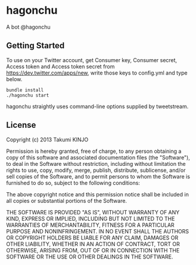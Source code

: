 hagonchu
========

A bot @hagonchu

## Getting Started

To use on your Twitter account, get Consumer key, Consumer secret, 
Access token and Access token secret from https://dev.twitter.com/apps/new,
write those keys to config.yml and type below.

    bundle install
    ./hagonchu start

hagonchu straightly uses command-line options supplied by tweetstream.

## License

Copyright (c) 2013 Takumi KINJO

Permission is hereby granted, free of charge, to any person obtaining
a copy of this software and associated documentation files (the
"Software"), to deal in the Software without restriction, including
without limitation the rights to use, copy, modify, merge, publish,
distribute, sublicense, and/or sell copies of the Software, and to
permit persons to whom the Software is furnished to do so, subject to
the following conditions:

The above copyright notice and this permission notice shall be
included in all copies or substantial portions of the Software.

THE SOFTWARE IS PROVIDED "AS IS", WITHOUT WARRANTY OF ANY KIND,
EXPRESS OR IMPLIED, INCLUDING BUT NOT LIMITED TO THE WARRANTIES OF
MERCHANTABILITY, FITNESS FOR A PARTICULAR PURPOSE AND
NONINFRINGEMENT. IN NO EVENT SHALL THE AUTHORS OR COPYRIGHT HOLDERS BE
LIABLE FOR ANY CLAIM, DAMAGES OR OTHER LIABILITY, WHETHER IN AN ACTION
OF CONTRACT, TORT OR OTHERWISE, ARISING FROM, OUT OF OR IN CONNECTION
WITH THE SOFTWARE OR THE USE OR OTHER DEALINGS IN THE SOFTWARE.
